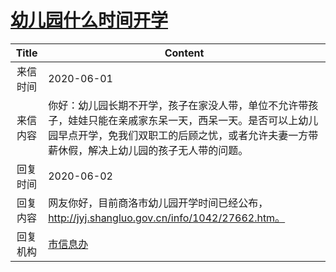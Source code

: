 # <a href="http://www.shangluo.gov.cn/zmhd/ldxxxx.jsp?urltype=leadermail.LeaderMailContentUrl&wbtreeid=1112&leadermailid=5944">幼儿园什么时间开学</a>
| Title |                                                Content                                                |
|:-----:|-------------------------------------------------------------------------------------------------------|
| 来信时间  | 2020-06-01                                                                                            |
| 来信内容  | 你好：幼儿园长期不开学，孩子在家没人带，单位不允许带孩子，娃娃只能在亲戚家东呆一天，西呆一天。是否可以上幼儿园早点开学，免我们双职工的后顾之忧，或者允许夫妻一方带薪休假，解决上幼儿园的孩子无人带的问题。 |
| 回复时间  | 2020-06-02                                                                                            |
| 回复内容  | 网友你好，目前商洛市幼儿园开学时间已经公布，http://jyj.shangluo.gov.cn/info/1042/27662.htm。                                 |
| 回复机构  | <a href="../../category/agencies/市信息办.md">市信息办</a>                                                    |